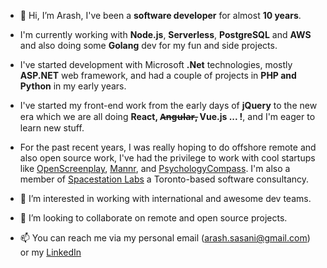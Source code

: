 - 👋 Hi, I’m Arash, I've been a **software developer** for almost **10 years**.
- I'm currently working with **Node.js**, **Serverless**, **PostgreSQL** and **AWS** and also doing some **Golang** dev for my fun and side projects.
- I've started development with Microsoft **.Net** technologies, mostly **ASP.NET** web framework, and had a couple of projects in **PHP and Python** in my early years.
- I've started my front-end work from the early days of **jQuery** to the new era which we are all doing **React, A̶n̶g̶u̶l̶a̶r̶, Vue.js ... !**, and I'm eager to learn new stuff.

- For the past recent years, I was really hoping to do offshore remote and also open source work, I've had the privilege to work with cool startups like [OpenScreenplay](https://www.openscreenplay.com/), [Mannr](https://www.getmannr.com/), and [PsychologyCompass](https://psychologycompass.com/). I'm also a member of [Spacestation Labs](https://github.com/spacestation/spacestation) a Toronto-based software consultancy.

- 👀 I’m interested in working with international and awesome dev teams.
- 💞️ I’m looking to collaborate on remote and open source projects.
- 📫 You can reach me via my personal email (arash.sasani@gmail.com) or my [LinkedIn](https://www.linkedin.com/in/arash-sasani/)

<!---
ArashSasani/ArashSasani is a ✨ special ✨ repository because its `README.md` (this file) appears on your GitHub profile.
You can click the Preview link to take a look at your changes.
--->
